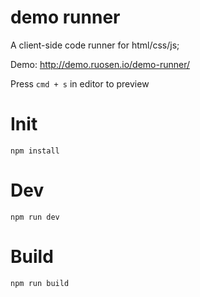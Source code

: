 demo runner
=======================
A client-side code runner for html/css/js;

Demo: http://demo.ruosen.io/demo-runner/

Press `cmd + s` in editor to preview


# Init

```
npm install
```
    
# Dev

```
npm run dev
```

# Build

```
npm run build
```